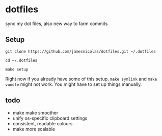 # dotfiles
sync my dot files, also new way to farm commits

## Setup

`git clone https://github.com/jamesnicolas/dotfiles.git ~/.dotfiles`

`cd ~/.dotfiles`

`make setup`

Right now if you already have some of this setup, `make symlink` and `make vundle` might not work. You might have to set up things manually.

## todo

- make make smoother
- unify os-specific clipboard settings
- consistent, readable colours
- make more scalable
